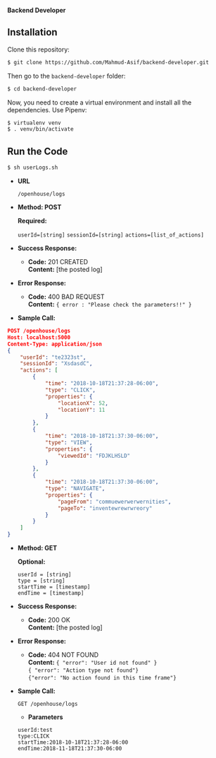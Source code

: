 




**Backend Developer**

## Installation

Clone this repository:

```bash
$ git clone https://github.com/Mahmud-Asif/backend-developer.git
```

Then go to the  `backend-developer` folder:

```bash
$ cd backend-developer
```

Now, you need to create a virtual environment and install all the dependencies. 
Use Pipenv:


```bash
$ virtualenv venv
$ . venv/bin/activate
```

## Run the Code

```bash
$ sh userLogs.sh
```


* **URL**

  `/openhouse/logs`

* **Method: POST**
  
  
   **Required:**
 
   `userId=[string]`
   `sessionId=[string]`
   `actions=[list_of_actions]`

* **Success Response:**
  

  * **Code:** 201 CREATED <br />
    **Content:** [the posted log]
 
* **Error Response:**

  * **Code:** 400 BAD REQUEST  <br />
    **Content:** `{ error : "Please check the parameters!!" }`

* **Sample Call:**

```json
POST /openhouse/logs
Host: localhost:5000
Content-Type: application/json 
{
	"userId": "te2323st",
	"sessionId": "XsdasdC",
	"actions": [
		{
			"time": "2018-10-18T21:37:28-06:00",
			"type": "CLICK",
			"properties": {
				"locationX": 52,
				"locationY": 11
			}
		},
		{
			"time": "2018-10-18T21:37:30-06:00",
			"type": "VIEW",
			"properties": {
				"viewedId": "FDJKLHSLD"
			}
		},
		{
			"time": "2018-10-18T21:37:30-06:00",
			"type": "NAVIGATE",
			"properties": {
				"pageFrom": "commuewerwerwernities",
				"pageTo": "inventewrewrwreory"
			}
		}
	]
}
```


* **Method: GET**
  
  
   **Optional:**
 
   `userId = [string]` <br />
   `type = [string]` <br />
   `startTime = [timestamp]` <br />
   `endTime = [timestamp]` <br />

* **Success Response:**
  
  * **Code:** 200 OK <br />
    **Content:** [the posted log]
 
* **Error Response:**

  * **Code:** 404 NOT FOUND  <br />
    **Content:** `{ "error": "User id not found" }` <br />
		 `{ "error": "Action type not found"}` <br />
		 `{"error": "No action found in this time frame"}` <br />

* **Sample Call:**

	`GET /openhouse/logs`

   * **Parameters**
   
	`userId:test` <br />
	`type:CLICK` <br />
	`startTime:2018-10-18T21:37:28-06:00` <br />
	`endTime:2018-11-18T21:37:30-06:00` <br />


